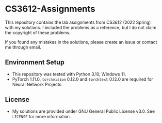 # CS3612-Assignments

This repository contains the lab assignments from CS3612 (2022 Spring) with my solutions. 
I included the problems as a reference, but I do not claim the copyright of these problems.

If you found any mistakes in the solutions, please create an issue or contact me through email.

## Environment Setup

* This repository was tested with Python 3.10, Windows 11.
* PyTorch 1.11.0, `torchvision` 0.12.0 and `torchtext` 0.12.0 are required for Neural Network Projects.

## License

* My solutions are provided under GNU General Public License v3.0. See `LICENSE` for more information.